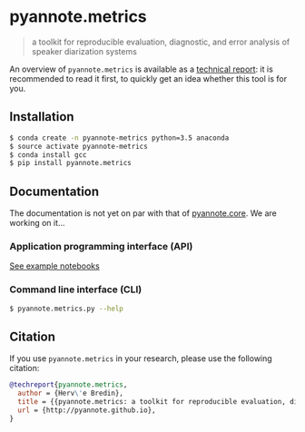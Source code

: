 # pyannote.metrics

> a toolkit for reproducible evaluation, diagnostic, and error analysis of speaker diarization systems

An overview of `pyannote.metrics` is available as a [technical report](doc/pyannote-metrics.pdf): it is recommended to read it first, to quickly get an idea whether this tool is for you.

## Installation

```bash
$ conda create -n pyannote-metrics python=3.5 anaconda
$ source activate pyannote-metrics
$ conda install gcc
$ pip install pyannote.metrics
```

## Documentation

The documentation is not yet on par with that of [pyannote.core](http://pyannote.github.io/pyannote-core). We are working on it...

### Application programming interface (API)

[See example notebooks](http://nbviewer.ipython.org/github/pyannote/pyannote-metrics/blob/master/doc/index.ipynb)

### Command line interface (CLI)

```bash
$ pyannote.metrics.py --help
```

## Citation

If you use `pyannote.metrics` in your research, please use the following citation:

```bibtex
@techreport{pyannote.metrics,
  author = {Herv\'e Bredin},
  title = {{pyannote.metrics: a toolkit for reproducible evaluation, diagnostic, and error analysis of speaker diarization systems}},
  url = {http://pyannote.github.io},
}
```
